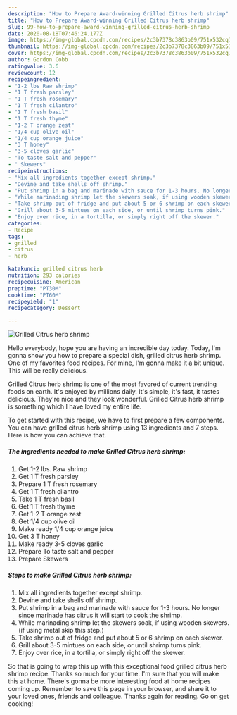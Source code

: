 ```yaml
---
description: "How to Prepare Award-winning Grilled Citrus herb shrimp"
title: "How to Prepare Award-winning Grilled Citrus herb shrimp"
slug: 99-how-to-prepare-award-winning-grilled-citrus-herb-shrimp
date: 2020-08-18T07:46:24.177Z
image: https://img-global.cpcdn.com/recipes/2c3b7378c3863b09/751x532cq70/grilled-citrus-herb-shrimp-recipe-main-photo.jpg
thumbnail: https://img-global.cpcdn.com/recipes/2c3b7378c3863b09/751x532cq70/grilled-citrus-herb-shrimp-recipe-main-photo.jpg
cover: https://img-global.cpcdn.com/recipes/2c3b7378c3863b09/751x532cq70/grilled-citrus-herb-shrimp-recipe-main-photo.jpg
author: Gordon Cobb
ratingvalue: 3.6
reviewcount: 12
recipeingredient:
- "1-2 lbs Raw shrimp"
- "1 T fresh parsley"
- "1 T fresh rosemary"
- "1 T fresh cilantro"
- "1 T fresh basil"
- "1 T fresh thyme"
- "1-2 T orange zest"
- "1/4 cup olive oil"
- "1/4 cup orange juice"
- "3 T honey"
- "3-5 cloves garlic"
- "To taste salt and pepper"
- " Skewers"
recipeinstructions:
- "Mix all ingredients together except shrimp."
- "Devine and take shells off shrimp."
- "Put shrimp in a bag and marinade with sauce for 1-3 hours. No longer since marinade has citrus it will start to cook the shrimp."
- "While marinading shrimp let the skewers soak, if using wooden skewers. (if using metal skip this step.)"
- "Take shrimp out of fridge and put about 5 or 6 shrimp on each skewer."
- "Grill about 3-5 mintues on each side, or until shrimp turns pink."
- "Enjoy over rice, in a tortilla, or simply right off the skewer."
categories:
- Recipe
tags:
- grilled
- citrus
- herb

katakunci: grilled citrus herb 
nutrition: 293 calories
recipecuisine: American
preptime: "PT30M"
cooktime: "PT60M"
recipeyield: "1"
recipecategory: Dessert

---
```



![Grilled Citrus herb shrimp](https://img-global.cpcdn.com/recipes/2c3b7378c3863b09/751x532cq70/grilled-citrus-herb-shrimp-recipe-main-photo.jpg)

Hello everybody, hope you are having an incredible day today. Today, I'm gonna show you how to prepare a special dish, grilled citrus herb shrimp. One of my favorites food recipes. For mine, I'm gonna make it a bit unique. This will be really delicious.



Grilled Citrus herb shrimp is one of the most favored of current trending foods on earth. It's enjoyed by millions daily. It's simple, it's fast, it tastes delicious. They're nice and they look wonderful. Grilled Citrus herb shrimp is something which I have loved my entire life.


To get started with this recipe, we have to first prepare a few components. You can have grilled citrus herb shrimp using 13 ingredients and 7 steps. Here is how you can achieve that.

<!--inarticleads1-->

##### The ingredients needed to make Grilled Citrus herb shrimp:

1. Get 1-2 lbs. Raw shrimp
1. Get 1 T fresh parsley
1. Prepare 1 T fresh rosemary
1. Get 1 T fresh cilantro
1. Take 1 T fresh basil
1. Get 1 T fresh thyme
1. Get 1-2 T orange zest
1. Get 1/4 cup olive oil
1. Make ready 1/4 cup orange juice
1. Get 3 T honey
1. Make ready 3-5 cloves garlic
1. Prepare To taste salt and pepper
1. Prepare  Skewers




<!--inarticleads2-->

##### Steps to make Grilled Citrus herb shrimp:

1. Mix all ingredients together except shrimp.
1. Devine and take shells off shrimp.
1. Put shrimp in a bag and marinade with sauce for 1-3 hours. No longer since marinade has citrus it will start to cook the shrimp.
1. While marinading shrimp let the skewers soak, if using wooden skewers. (if using metal skip this step.)
1. Take shrimp out of fridge and put about 5 or 6 shrimp on each skewer.
1. Grill about 3-5 mintues on each side, or until shrimp turns pink.
1. Enjoy over rice, in a tortilla, or simply right off the skewer.




So that is going to wrap this up with this exceptional food grilled citrus herb shrimp recipe. Thanks so much for your time. I'm sure that you will make this at home. There's gonna be more interesting food at home recipes coming up. Remember to save this page in your browser, and share it to your loved ones, friends and colleague. Thanks again for reading. Go on get cooking!
